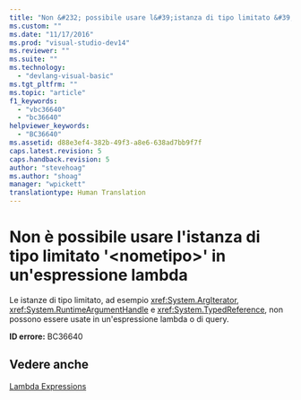 ```yaml
---
title: "Non &#232; possibile usare l&#39;istanza di tipo limitato &#39;&lt;nometipo&gt;&#39; in un&#39;espressione lambda | Microsoft Docs"
ms.custom: ""
ms.date: "11/17/2016"
ms.prod: "visual-studio-dev14"
ms.reviewer: ""
ms.suite: ""
ms.technology: 
  - "devlang-visual-basic"
ms.tgt_pltfrm: ""
ms.topic: "article"
f1_keywords: 
  - "vbc36640"
  - "bc36640"
helpviewer_keywords: 
  - "BC36640"
ms.assetid: d88e3ef4-382b-49f3-a8e6-638ad7bb9f7f
caps.latest.revision: 5
caps.handback.revision: 5
author: "stevehoag"
ms.author: "shoag"
manager: "wpickett"
translationtype: Human Translation
---
```

# Non &#232; possibile usare l&#39;istanza di tipo limitato &#39;&lt;nometipo&gt;&#39; in un&#39;espressione lambda
Le istanze di tipo limitato, ad esempio <xref:System.ArgIterator>, <xref:System.RuntimeArgumentHandle> e <xref:System.TypedReference>, non possono essere usate in un'espressione lambda o di query.  
  
 **ID errore:** BC36640  
  
## Vedere anche  
 [Lambda Expressions](../../visual-basic/programming-guide/language-features/procedures/lambda-expressions.md)